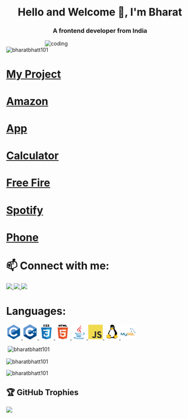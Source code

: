 


<h1 align="center">Hello and Welcome 👋, I'm Bharat</h1>
<h3 align="center">A frontend developer from India</h3>
<img align="right" alt="coding" width="400" src="https://cdn.dribbble.com/users/1162077/screenshots/3848914/programmer.gif">



<p align="left"> <img src="https://komarev.com/ghpvc/?username=bharatbhatt101&label=Profile%20views&color=0e75b6&style=flat" alt="bharatbhatt101" /> </p>

# <a href="https://bharatbhatt101.github.io/javaprogram/">My Project</a>
# <a href="https://bharatbhatt101.github.io/amazon.in/">Amazon</a>
# <a href="https://bharatbhatt101.github.io/App.in/">App</a>
# <a href="https://bharatbhatt101.github.io/calculator.in/">Calculator</a>
# <a href="https://bharatbhatt101.github.io/ffofficial.com/">Free Fire</a>
# <a href="https://bharatbhatt101.github.io/spotify.in/">Spotify</a>
# <a href="https://bharatbhatt101.github.io/phone.in/">Phone</a>
# 📫 Connect with me:
<a href="mailto: bharatbhatt2003bk@gmail.com" target="_blank">
  <img src="https://img.shields.io/badge/Gmail-D14836?style=for-the-badge&logo=gmail&logoColor=white">
</a> 
<a href="https://www.linkedin.com/in/bharat-bhatt-a7b8a4269?utm_source=share&utm_campaign=share_via&utm_content=profile&utm_medium=android_app " target="_blank">
  <img src="https://img.shields.io/badge/LinkedIn-0077B5?style=for-the-badge&logo=linkedin&logoColor=white">
</a>
<a href="https://fb.com/" target="_blank">
  <img src="https://img.shields.io/badge/Facebook-1877F2?style=for-the-badge&logo=facebook&logoColor=white">
</a>
<br/>

# Languages:

<p align="left">  <a href="https://www.cprogramming.com/" target="_blank" rel="noreferrer"> <img src="https://raw.githubusercontent.com/devicons/devicon/master/icons/c/c-original.svg" alt="c" width="40" height="40"/> </a> <a href="https://www.w3schools.com/cpp/" target="_blank" rel="noreferrer"> <img src="https://raw.githubusercontent.com/devicons/devicon/master/icons/cplusplus/cplusplus-original.svg" alt="cplusplus" width="40" height="40"/> </a> <a href="https://www.w3schools.com/css/" target="_blank" rel="noreferrer"> <img src="https://raw.githubusercontent.com/devicons/devicon/master/icons/css3/css3-original-wordmark.svg" alt="css3" width="40" height="40"/> </a> <a href="https://www.w3.org/html/" target="_blank" rel="noreferrer"> <img src="https://raw.githubusercontent.com/devicons/devicon/master/icons/html5/html5-original-wordmark.svg" alt="html5" width="40" height="40"/> </a> <a href="https://www.java.com" target="_blank" rel="noreferrer"> <img src="https://raw.githubusercontent.com/devicons/devicon/master/icons/java/java-original.svg" alt="java" width="40" height="40"/> </a> <a href="https://developer.mozilla.org/en-US/docs/Web/JavaScript" target="_blank" rel="noreferrer"> <img src="https://raw.githubusercontent.com/devicons/devicon/master/icons/javascript/javascript-original.svg" alt="javascript" width="40" height="40"/> </a> <a href="https://www.linux.org/" target="_blank" rel="noreferrer"> <img src="https://raw.githubusercontent.com/devicons/devicon/master/icons/linux/linux-original.svg" alt="linux" width="40" height="40"/> </a> <a href="https://www.mysql.com/" target="_blank" rel="noreferrer"> <img src="https://raw.githubusercontent.com/devicons/devicon/master/icons/mysql/mysql-original-wordmark.svg" alt="mysql" width="40" height="40"/> </a>   </p>

<p>&nbsp;<img align="center" src="https://github-readme-stats.vercel.app/api?username=bharatbhatt101&show_icons=true&locale=en" alt="bharatbhatt101" /></p>

<p><img align="center" src="https://github-readme-streak-stats.herokuapp.com/?user=bharatbhatt101&" alt="bharatbhatt101" /></p>

<p><img align="left" src="https://github-readme-stats.vercel.app/api/top-langs?username=bharatbhatt101&show_icons=true&locale=en&layout=compact" alt="bharatbhatt101" /></p>
<br>

## 🏆 GitHub Trophies
![](https://github-profile-trophy.vercel.app/?username=bharatbhatt101&theme=onedark&no-frame=false&no-bg=true&margin-w=4)



